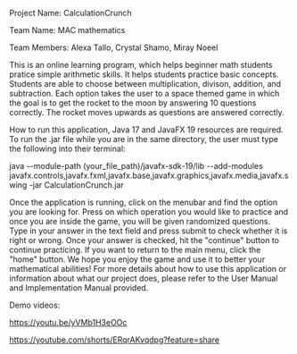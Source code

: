 Project Name: CalculationCrunch

Team Name: MAC mathematics 

Team Members: Alexa Tallo, Crystal Shamo, Miray Noeel

This is an online learning program, which helps beginner math students pratice simple arithmetic skills. It helps students practice basic concepts. Students are able to choose between multiplication, divison, addition, and subtraction. Each option takes the user to a space themed game in which the goal is to get the rocket to the moon by answering 10 questions correctly. The rocket moves upwards as questions are answered correctly.

How to run this application, Java 17 and JavaFX 19 resources are required. To run the .jar file while you are in the same directory, the user must type the following into their terminal:

java --module-path (your_file_path)/javafx-sdk-19/lib --add-modules javafx.controls,javafx.fxml,javafx.base,javafx.graphics,javafx.media,javafx.swing -jar CalculationCrunch.jar

Once the application is running, click on the menubar and find the option you are looking for. Press on which operation you would like to practice and once you are inside the game, you will be given randomized questions. Type in your answer in the text field and press submit to check whether it is right or wrong. Once your answer is checked, hit the "continue" button to continue practicing. If you want to return to the main menu, click the "home" button. We hope you enjoy the game and use it to better your mathematical abilities! For more details about how to use this application or information about what our project does, please refer to the User Manual and Implementation Manual provided.

Demo videos:

https://youtu.be/yVMb1H3eOOc

https://youtube.com/shorts/ERqrAKvqdpg?feature=share
